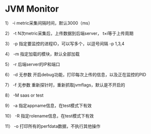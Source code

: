 JVM Monitor
=============

1）  -i metric采集间隔时间，默认3000（ms）

2）  -t N次metric采集后，上传数据到后端server， t×i等于上传周期

3）  -p 指定要监控的进程ID，可以写多个，以逗号间隔 -p 1,3,4

4）  -m 指定加载的模块，默认全部加载

5）  -r 后端server的IP和端口

6）  -d 无参数 开启debug功能，打印每次上传的信息，以及正在监控的PID

7）  -f 无参数 重新探针时，重新抓取jvmflags，默认是不开启的

8）  -M saas or test

9）  -a 指定appname信息，在test模式下有效

10） -R 指定rolename信息，在test模式下有效

11） -o 打印所有的perfdata数据，不执行其他操作
